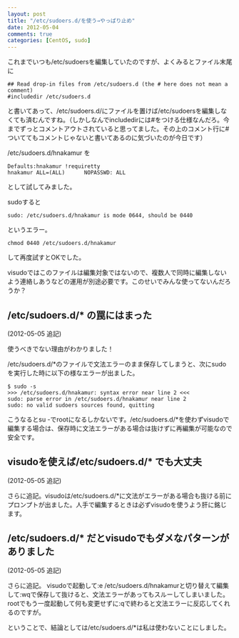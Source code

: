 ```yaml
---
layout: post
title: "/etc/sudoers.d/を使う→やっぱり止め"
date: 2012-05-04
comments: true
categories: [CentOS, sudo]
---
```

これまでいつも/etc/sudoersを編集していたのですが、よくみるとファイル末尾に

```
## Read drop-in files from /etc/sudoers.d (the # here does not mean a comment)
#includedir /etc/sudoers.d
```

と書いてあって、/etc/sudoers.d/にファイルを置けば/etc/sudoersを編集しなくても済むんですね。（しかしなんでincludedirには#をつける仕様なんだろ。今までずっとコメントアウトされていると思ってました。その上のコメント行に#ついててもコメントじゃないと書いてあるのに気づいたのが今日です）

/etc/sudoers.d/hnakamur を
```
Defaults:hnakamur !requiretty
hnakamur ALL=(ALL)      NOPASSWD: ALL
```
として試してみました。

sudoすると
```
sudo: /etc/sudoers.d/hnakamur is mode 0644, should be 0440
```
というエラー。

```
chmod 0440 /etc/sudoers.d/hnakamur
```
して再度試すとOKでした。

visudoではこのファイルは編集対象ではないので、複数人で同時に編集しないよう連絡しあうなどの運用が別途必要です。このせいでみんな使ってないんだろうか？

## /etc/sudoers.d/\* の罠にはまった
(2012-05-05 追記)

使うべきでない理由がわかりました！

/etc/sudoers.d/*のファイルで文法エラーのまま保存してしまうと、次にsudoを実行した時に以下の様なエラーが出ました。

```
$ sudo -s
>>> /etc/sudoers.d/hnakamur: syntax error near line 2 <<<
sudo: parse error in /etc/sudoers.d/hnakamur near line 2
sudo: no valid sudoers sources found, quitting
```

こうなるとsu -でrootになるしかないです。/etc/sudoers.d/*を使わずvisudoで編集する場合は、保存時に文法エラーがある場合は抜けずに再編集が可能なので安全です。

## visudoを使えば/etc/sudoers.d/\* でも大丈夫
(2012-05-05 追記)

さらに追記。visudoは/etc/sudoers.d/*に文法がエラーがある場合も抜ける前にプロンプトが出ました。人手で編集するときは必ずvisudoを使うよう肝に銘じます。

## /etc/sudoers.d/\* だとvisudoでもダメなパターンがありました
(2012-05-05 追記)

さらに追記。
visudoで起動して:e /etc/sudoers.d/hnakamurと切り替えて編集して:wqで保存して抜けると、文法エラーがあってもスルーしてしまいました。rootでもう一度起動して何も変更せずに:qで終わると文法エラーに反応してくれるのですが。

ということで、結論としては/etc/sudoers.d/\*は私は使わないことにしました。
